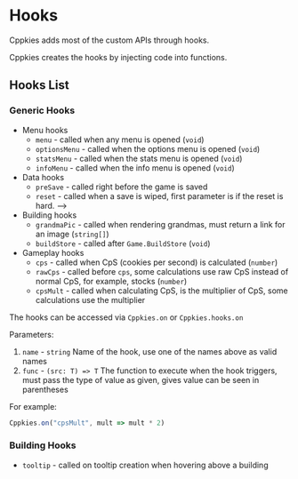 # Hooks

Cppkies adds most of the custom APIs through hooks.

Cppkies creates the hooks by injecting code into functions.

## Hooks List

### Generic Hooks

- Menu hooks
  - `menu` - called when any menu is opened (`void`)
  - `optionsMenu` - called when the options menu is opened (`void`)
  - `statsMenu` - called when the stats menu is opened (`void`)
  - `infoMenu` - called when the info menu is opened (`void`)
- Data hooks
  - `preSave` - called right before the game is saved
  - `reset` - called when a save is wiped, first parameter is if the reset is hard. -->
- Building hooks
  - `grandmaPic` - called when rendering grandmas, must return a link for an image (`string[]`)
  - `buildStore` - called after `Game.BuildStore` (`void`)
- Gameplay hooks
  - `cps` - called when CpS (cookies per second) is calculated (`number`)
  - `rawCps` - called before `cps`, some calculations use raw CpS instead of normal CpS, for example, stocks (`number`)
  - `cpsMult` - called when calculating CpS, is the multiplier of CpS, some calculations use the multiplier

The hooks can be accessed via `Cppkies.on` or `Cppkies.hooks.on`

Parameters:

1. `name` - `string` Name of the hook, use one of the names above as valid names
2. `func` - `(src: T) => T` The function to execute when the hook triggers, must pass the type of value as given, gives value can be seen in parentheses

For example:

```js
Cppkies.on("cpsMult", mult => mult * 2)
```

### Building Hooks

- `tooltip` - called on tooltip creation when hovering above a building
